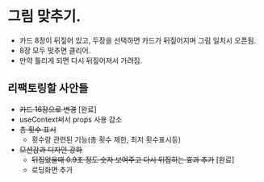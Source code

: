# 그림 맞추기.
- 카드 8장이 뒤짚어 있고, 두장을 선택하면 카드가 뒤짚어지며 그림 일치시 오픈됨.
- 8장 모두 맞추면 클리어.
- 만약 틀리게 되면 다시 뒤짚어져서 가려짐.

## 리팩토링할 사안들
- ~~카드 16장으로 변경~~ [완료]
- useContext써서 props 사용 감소
- ~~총 횟수 표시~~
  - 횟수랑 관련된 기능(총 횟수 제한, 최저 횟수표시등)
- ~~모션감과 디자인 강화~~
  - ~~뒤집었을때 0.9초 정도 숫자 보여주고 다시 뒤집히는 효과 추가~~ [완료]
  - 로딩화면 추가
